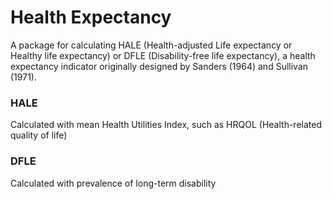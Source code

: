 # Health Expectancy
A package for calculating HALE (Health-adjusted Life expectancy or Healthy life expectancy) or DFLE (Disability-free life expectancy), a health expectancy indicator originally designed by Sanders (1964) and Sullivan (1971).

### HALE
Calculated with mean Health Utilities Index, such as HRQOL (Health-related quality of life)

### DFLE
Calculated with prevalence of long-term disability

